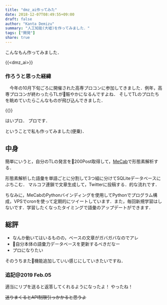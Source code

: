 ```yaml
---
title: "dmz_ai作ってみた"
date: 2018-12-07T08:49:55+09:00
draft: false
author: "Kanta Demizu"
summary: "人工知能(大嘘)を作ってみました．"
tags: ["開発"]
share: true
---
```

こんなもん作ってみました．

{{<dmz_ai>}}

### 作ろうと思った経緯

　今年の10月下旬ごろに開催された高専プロコンに参加してきました．例年，高専プロコンが終わったらTLが賑やかになるんですよね．
そしてTLのプロたちを眺めていたらこんなものが飛び込んできました．

{{<blog url="http://kvinnoiroiro.hatenablog.com/entry/2018/11/04/221920">}}

はいプロ．
プロです．

ということで私も作ってみました(便乗)．

## 中身
簡単にいうと，自分のTLの発言を200Post取得して，[MeCab](http://taku910.github.io/mecab/)で形態素解析する．

形態素解析した語彙を単語ごとに分割して3つ組に分けてSQLiteデータベースにぶちこむ．
マルコフ連鎖で文章生成して，Twitterに投稿する．的な流れです．

ちなみに，MeCabのPythonバインディングを使用してPythonでプログラム構成，VPSでcronを使って定期的にツイートしています．また，毎回新規学習はしないです．学習したくなったタイミングで語彙のアップデートができます．

## 総評
- なんか動いてはいるものの，ベースの文章がガバガバなのでアレ
- 自分本体の語彙力データベースを更新するべきだなー
- プロになりたい

そのうちまた機能追加していい感じにしていきたいですね．

### 追記@2019 Feb.05
適当にリプを送ると返答してくれるようになったよ！
やったね！

~~送りまくるとAPI制限引っかかると思うよ~~
